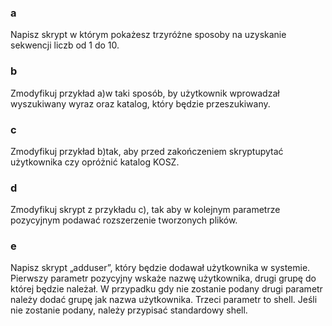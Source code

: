 ### a
Napisz skrypt w którym pokażesz trzyróżne sposoby na uzyskanie sekwencji liczb od 1 do 10.
### b
Zmodyfikuj  przykład a)w  taki  sposób,  by  użytkownik  wprowadzał wyszukiwany wyraz oraz katalog, który będzie przeszukiwany.
### c
Zmodyfikuj  przykład b)tak,  aby  przed  zakończeniem  skryptupytać użytkownika czy opróżnić katalog KOSZ.
### d
Zmodyfikuj skrypt z przykładu c), tak aby w kolejnym parametrze pozycyjnym podawać rozszerzenie tworzonych plików.
### e
Napisz  skrypt „adduser”, który będzie dodawał użytkownika w systemie. Pierwszy parametr pozycyjny wskaże nazwę użytkownika, drugi grupę do której będzie należał. W przypadku gdy nie zostanie podany drugi parametr należy dodać grupę jak nazwa użytkownika. Trzeci parametr to shell. Jeśli nie zostanie podany, należy przypisać standardowy shell.